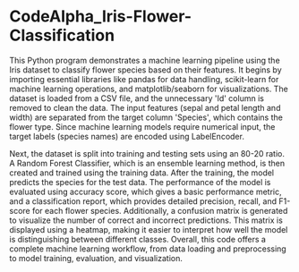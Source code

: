 # CodeAlpha_Iris-Flower-Classification

This Python program demonstrates a machine learning pipeline using the Iris dataset to classify flower species based on their features. It begins by importing essential libraries like pandas for data handling, scikit-learn for machine learning operations, and matplotlib/seaborn for visualizations. The dataset is loaded from a CSV file, and the unnecessary 'Id' column is removed to clean the data. The input features (sepal and petal length and width) are separated from the target column 'Species', which contains the flower type. Since machine learning models require numerical input, the target labels (species names) are encoded using LabelEncoder.

Next, the dataset is split into training and testing sets using an 80-20 ratio. A Random Forest Classifier, which is an ensemble learning method, is then created and trained using the training data. After the training, the model predicts the species for the test data. The performance of the model is evaluated using accuracy score, which gives a basic performance metric, and a classification report, which provides detailed precision, recall, and F1-score for each flower species. Additionally, a confusion matrix is generated to visualize the number of correct and incorrect predictions. This matrix is displayed using a heatmap, making it easier to interpret how well the model is distinguishing between different classes. Overall, this code offers a complete machine learning workflow, from data loading and preprocessing to model training, evaluation, and visualization.
